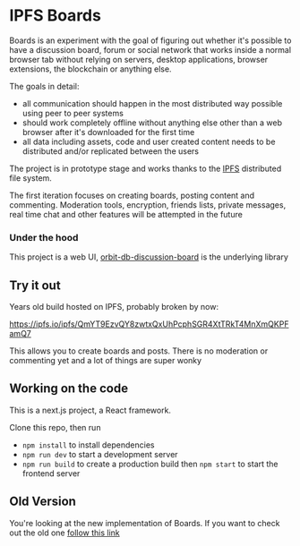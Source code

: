 # IPFS Boards

Boards is an experiment with the goal of figuring out whether it's possible to have
a discussion board, forum or social network that works inside a normal browser tab
without relying on servers, desktop applications, browser extensions, the blockchain
or anything else.

The goals in detail:

- all communication should happen in the most distributed way possible using
peer to peer systems
- should work completely offline without anything else other than a web browser
after it's downloaded for the first time 
- all data including assets, code and user created content needs to be distributed
and/or replicated between the users

The project is in prototype stage and works thanks to the [IPFS](https://ipfs.io)
distributed file system.

The first iteration focuses on creating boards, posting content and commenting.
Moderation tools, encryption, friends lists, private messages, real time chat and
other features will be attempted in the future

### Under the hood

This project is a web UI, [orbit-db-discussion-board](https://github.com/fazo96/orbit-db-discussion-board)
is the underlying library

## Try it out

Years old build hosted on IPFS, probably broken by now:

https://ipfs.io/ipfs/QmYT9EzvQY8zwtxQxUhPcphSGR4XtTRkT4MnXmQKPFamQ7

This allows you to create boards and posts. There is no moderation
or commenting yet and a lot of things are super wonky

## Working on the code

This is a next.js project, a React framework.

Clone this repo, then run

- `npm install` to install dependencies
- `npm run dev` to start a development server
- `npm run build` to create a production build then `npm start` to start the frontend server

## Old Version

You're looking at the new implementation of Boards. If you want to check out the
old one [follow this link](https://github.com/fazo96/ipfs-boards/tree/legacy)
